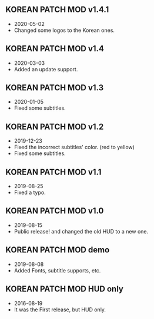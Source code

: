 ## KOREAN PATCH MOD v1.4.1
- 2020-05-02
- Changed some logos to the Korean ones.

## KOREAN PATCH MOD v1.4
- 2020-03-03
- Added an update support.

## KOREAN PATCH MOD v1.3
- 2020-01-05
- Fixed some subtitles.

## KOREAN PATCH MOD v1.2
- 2019-12-23
- Fixed the incorrect subtitles' color. (red to yellow)
- Fixed some subtitles.

## KOREAN PATCH MOD v1.1
- 2019-08-25
- Fixed a typo.

## KOREAN PATCH MOD v1.0
- 2019-08-15
- Public release! and changed the old HUD to a new one.

## KOREAN PATCH MOD demo
- 2019-08-08
- Added Fonts, subtitle supports, etc.

## KOREAN PATCH MOD HUD only
- 2016-08-19
- It was the First release, but HUD only.
